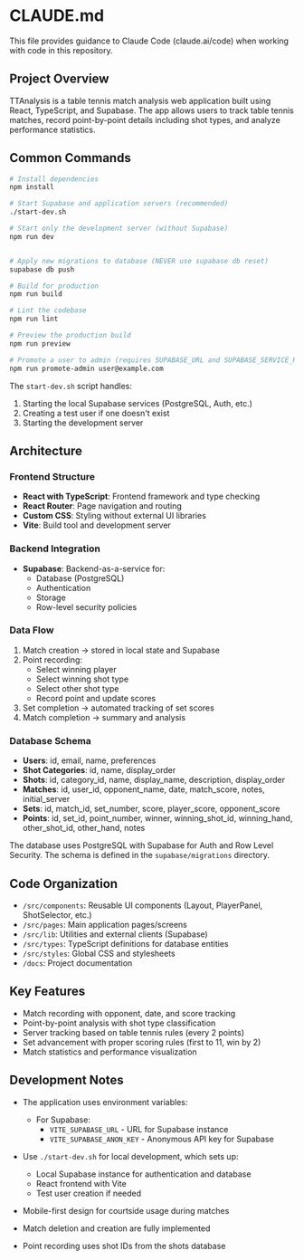 # CLAUDE.md

This file provides guidance to Claude Code (claude.ai/code) when working with code in this repository.

## Project Overview

TTAnalysis is a table tennis match analysis web application built using React, TypeScript, and Supabase. The app allows users to track table tennis matches, record point-by-point details including shot types, and analyze performance statistics.

## Common Commands

```bash
# Install dependencies
npm install

# Start Supabase and application servers (recommended)
./start-dev.sh

# Start only the development server (without Supabase)
npm run dev


# Apply new migrations to database (NEVER use supabase db reset)
supabase db push

# Build for production
npm run build

# Lint the codebase
npm run lint

# Preview the production build
npm run preview

# Promote a user to admin (requires SUPABASE_URL and SUPABASE_SERVICE_ROLE_KEY in .env)
npm run promote-admin user@example.com
```

The `start-dev.sh` script handles:
1. Starting the local Supabase services (PostgreSQL, Auth, etc.)
2. Creating a test user if one doesn't exist
3. Starting the development server

## Architecture

### Frontend Structure

- **React with TypeScript**: Frontend framework and type checking
- **React Router**: Page navigation and routing
- **Custom CSS**: Styling without external UI libraries
- **Vite**: Build tool and development server

### Backend Integration

- **Supabase**: Backend-as-a-service for:
  - Database (PostgreSQL)
  - Authentication
  - Storage
  - Row-level security policies

### Data Flow

1. Match creation → stored in local state and Supabase
2. Point recording:
   - Select winning player
   - Select winning shot type
   - Select other shot type
   - Record point and update scores
3. Set completion → automated tracking of set scores
4. Match completion → summary and analysis

### Database Schema

- **Users**: id, email, name, preferences
- **Shot Categories**: id, name, display_order
- **Shots**: id, category_id, name, display_name, description, display_order
- **Matches**: id, user_id, opponent_name, date, match_score, notes, initial_server
- **Sets**: id, match_id, set_number, score, player_score, opponent_score
- **Points**: id, set_id, point_number, winner, winning_shot_id, winning_hand, other_shot_id, other_hand, notes

The database uses PostgreSQL with Supabase for Auth and Row Level Security. The schema is defined in the `supabase/migrations` directory.

## Code Organization

- `/src/components`: Reusable UI components (Layout, PlayerPanel, ShotSelector, etc.)
- `/src/pages`: Main application pages/screens
- `/src/lib`: Utilities and external clients (Supabase)
- `/src/types`: TypeScript definitions for database entities
- `/src/styles`: Global CSS and stylesheets
- `/docs`: Project documentation

## Key Features

- Match recording with opponent, date, and score tracking
- Point-by-point analysis with shot type classification
- Server tracking based on table tennis rules (every 2 points)
- Set advancement with proper scoring rules (first to 11, win by 2)
- Match statistics and performance visualization

## Development Notes

- The application uses environment variables:
  - For Supabase:
    - `VITE_SUPABASE_URL` - URL for Supabase instance
    - `VITE_SUPABASE_ANON_KEY` - Anonymous API key for Supabase

- Use `./start-dev.sh` for local development, which sets up:
  - Local Supabase instance for authentication and database
  - React frontend with Vite
  - Test user creation if needed

- Mobile-first design for courtside usage during matches
- Match deletion and creation are fully implemented
- Point recording uses shot IDs from the shots database